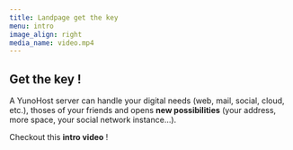 ```yaml
---
title: Landpage get the key
menu: intro
image_align: right
media_name: video.mp4
---
```


## Get the **key** !

A YunoHost server can handle your digital needs (web, mail, social, cloud, etc.), thoses of your friends and opens **new possibilities** (your address, more space, your social network instance...).

Checkout this **intro video** !

